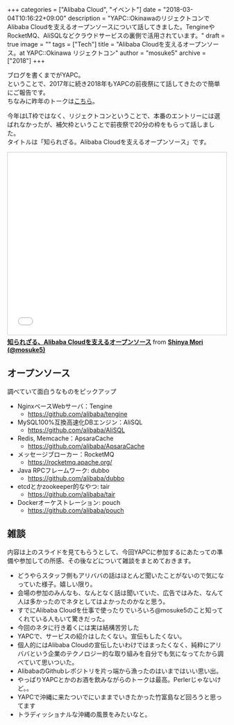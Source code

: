 +++
categories = ["Alibaba Cloud", "イベント"]
date = "2018-03-04T10:16:22+09:00"
description = "YAPC::OkinawaのリジェクトコンでAlibaba Cloudを支えるオープンソースについて話してきました。TengineやRocketMQ、AliSQLなどクラウドサービスの裏側で活用されています。"
draft = true
image = ""
tags = ["Tech"]
title = "Alibaba Cloudを支えるオープンソース。at YAPC::Okinawa リジェクトコン"
author = "mosuke5"
archive = ["2018"]
+++

ブログを書くまでがYAPC。  
ということで、2017年に続き2018年もYAPCの前夜祭にて話してきたので簡単にご報告です。  
ちなみに昨年のトークは[こちら](https://blog.mosuke.tech/entry/2017/07/01/yapc_fukuoka/)。

今年はLT枠ではなく、リジェクトコンということで、本番のエントリーには選ばれなかったが、補欠枠ということで前夜祭で20分の枠をもらって話しました。  
タイトルは「知られざる。Alibaba Cloudを支えるオープンソース」です。
<!--more-->

<iframe src="//www.slideshare.net/slideshow/embed_code/key/4R1gJJFb4rBGNm" width="510" height="420" frameborder="0" marginwidth="0" marginheight="0" scrolling="no" style="border:1px solid #CCC; border-width:1px; margin-bottom:5px; max-width: 100%;" allowfullscreen> </iframe> <div style="margin-bottom:5px"> <strong> <a href="//www.slideshare.net/mosuke5/alibaba-cloud-89353793" title="知られざる、Alibaba Cloudを支えるオープンソース" target="_blank">知られざる、Alibaba Cloudを支えるオープンソース</a> </strong> from <strong><a href="//www.slideshare.net/mosuke5" target="_blank">Shinya Mori (@mosuke5)</a></strong> </div>

## オープンソース
調べていて面白うなものをピックアップ

- NginxベースWebサーバ：Tengine
  - https://github.com/alibaba/tengine
- MySQL100%互換高速化DBエンジン：AliSQL
  - https://github.com/alibaba/AliSQL
- Redis, Memcache：ApsaraCache
  - https://github.com/alibaba/ApsaraCache
- メッセージブローカー：RocketMQ
  - https://rocketmq.apache.org/
- Java RPCフレームワーク: dubbo
  - https://github.com/alibaba/dubbo
- etcdとかzookeeper的なやつ: tair
  - https://github.com/alibaba/tair
- Dockerオーケストレーション: pouch
  - https://github.com/alibaba/pouch


## 雑談
内容は上のスライドを見てもらうとして、今回YAPCに参加するにあたっての準備や参加しての所感、その後などについて雑談をまとめておきます。

- どうやらスタッフ側もアリババの話はほとんど聞いたことがないので気になっていた様子。嬉しい限り。
- 会場の参加のみんなも、なんとなく話は聞いていた、広告ではみた、なんて人は多かったのでネタとしてはよかったのかなと思う。
- すでにAlibaba Cloudを仕事で使ったりでいろいろ@mosuke5のこと知ってくれている人もいて驚きだった。
- 今回のネタに行き着くには実は結構苦労した
- YAPCで、サービスの紹介はしたくない。宣伝もしたくない。
- 個人的にはAlibaba Cloudの宣伝したいわけではまったくなく、純粋にアリババという企業のテクノロジー的な取り組みを自分でも気になってたから調べていて思いついた。
- AlibabaのGithubレポジトリを片っ端から漁ったのはいまではいい思い出。
- やっぱりYAPCとかのお酒を飲みながらのトークは最高。Perlerじゃないけど。。
- YAPCで沖縄に来たついでにいままでいきたかった竹富島など回ろうと思ってます
- トラディッショナルな沖縄の風景をみたいなと。